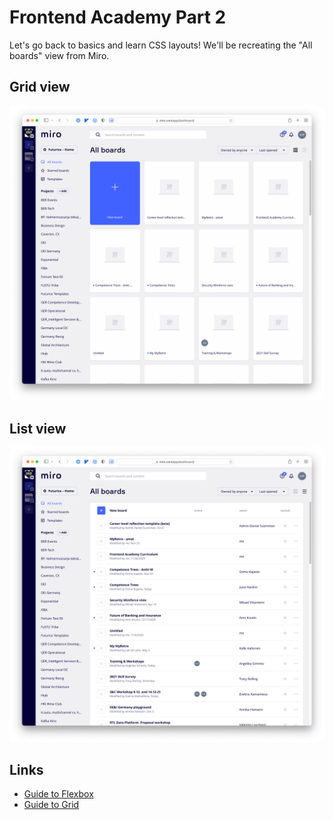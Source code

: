 # Frontend Academy Part 2

Let's go back to basics and learn CSS layouts! We'll be recreating the "All boards" view from Miro.

## Grid view

![Grid view](screens/grid.png)

## List view

![List view](screens/list.png)

## Links

- [Guide to Flexbox](https://css-tricks.com/snippets/css/a-guide-to-flexbox/)
- [Guide to Grid](https://css-tricks.com/snippets/css/complete-guide-grid/)
